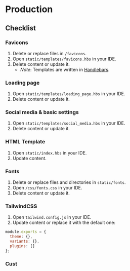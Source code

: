 # Production

## Checklist
### Favicons
1. Delete or replace files in `/favicons`.
1. Open `static/templates/favicons.hbs` in your IDE.
1. Delete content or update it.
   - _Note_: Templates are written in [Handlebars](https://handlebarsjs.com/).

### Loading page
1. Open `static/templates/loading_page.hbs` in your IDE.
1. Delete content or update it.

### Social media & basic settings
1. Open `static/templates/social_media.hbs` in your IDE.
1. Delete content or update it.

### HTML Template
1. Open `static/index.hbs` in your IDE.
1. Update content.

### Fonts
1. Delete or replace files and directories in `static/fonts`.
1. Open `/css/fonts.css` in your IDE.
1. Delete content or update it.

### TailwindCSS
1. Open `tailwind.config.js` in your IDE.
1. Update content or replace it with the default one:

```js
module.exports = {
  theme: {},
  variants: {},
  plugins: []
};
```

### Cust
